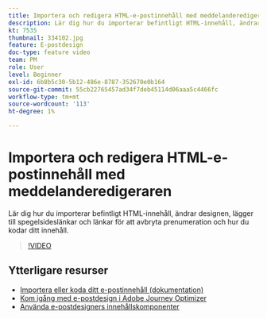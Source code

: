 ```yaml
---
title: Importera och redigera HTML-e-postinnehåll med meddelanderedigeraren
description: Lär dig hur du importerar befintligt HTML-innehåll, ändrar designen, lägger till spegelsideslänkar och länkar för att avbryta prenumeration och hur du kodar ditt innehåll.
kt: 7535
thumbnail: 334102.jpg
feature: E-postdesign
doc-type: feature video
team: PM
role: User
level: Beginner
exl-id: 6b8b5c30-5b12-486e-8787-352670e0b164
source-git-commit: 55cb22765457ad34f7deb45114d06aaa5c4466fc
workflow-type: tm+mt
source-wordcount: '113'
ht-degree: 1%

---
```


# Importera och redigera HTML-e-postinnehåll med meddelanderedigeraren

Lär dig hur du importerar befintligt HTML-innehåll, ändrar designen, lägger till spegelsideslänkar och länkar för att avbryta prenumeration och hur du kodar ditt innehåll.

>[!VIDEO](https://video.tv.adobe.com/v/334102?quality=12)

## Ytterligare resurser

* [Importera eller koda ditt e-postinnehåll (dokumentation)](https://experienceleague.adobe.com/docs/journey-optimizer/using/create-messages/email-designer/existing-content.html)
* [Kom igång med e-postdesign i Adobe Journey Optimizer](https://experienceleague.adobe.com/docs/journey-optimizer/using/create-messages/email-designer/design-emails.html)
* [Använda e-postdesigners innehållskomponenter](https://experienceleague.adobe.com/docs/journey-optimizer/using/create-messages/email-designer/design-emails.html)
